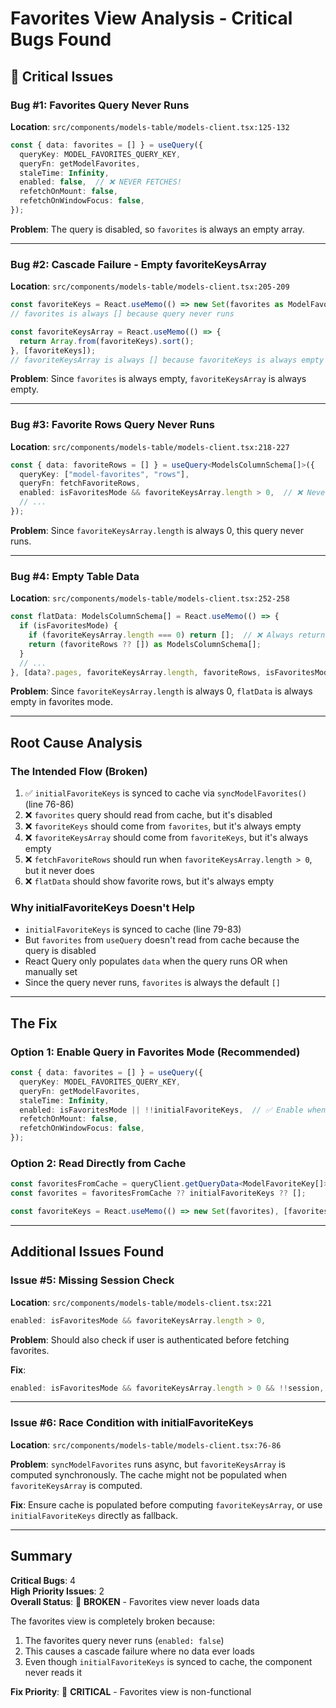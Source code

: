 # Favorites View Analysis - Critical Bugs Found

## 🔴 Critical Issues

### Bug #1: Favorites Query Never Runs
**Location**: `src/components/models-table/models-client.tsx:125-132`

```typescript
const { data: favorites = [] } = useQuery({
  queryKey: MODEL_FAVORITES_QUERY_KEY,
  queryFn: getModelFavorites,
  staleTime: Infinity,
  enabled: false,  // ❌ NEVER FETCHES!
  refetchOnMount: false,
  refetchOnWindowFocus: false,
});
```

**Problem**: The query is disabled, so `favorites` is always an empty array.

---

### Bug #2: Cascade Failure - Empty favoriteKeysArray
**Location**: `src/components/models-table/models-client.tsx:205-209`

```typescript
const favoriteKeys = React.useMemo(() => new Set(favorites as ModelFavoriteKey[]), [favorites]);
// favorites is always [] because query never runs

const favoriteKeysArray = React.useMemo(() => {
  return Array.from(favoriteKeys).sort();
}, [favoriteKeys]);
// favoriteKeysArray is always [] because favoriteKeys is always empty
```

**Problem**: Since `favorites` is always empty, `favoriteKeysArray` is always empty.

---

### Bug #3: Favorite Rows Query Never Runs
**Location**: `src/components/models-table/models-client.tsx:218-227`

```typescript
const { data: favoriteRows = [] } = useQuery<ModelsColumnSchema[]>({
  queryKey: ["model-favorites", "rows"],
  queryFn: fetchFavoriteRows,
  enabled: isFavoritesMode && favoriteKeysArray.length > 0,  // ❌ Never true!
  // ...
});
```

**Problem**: Since `favoriteKeysArray.length` is always 0, this query never runs.

---

### Bug #4: Empty Table Data
**Location**: `src/components/models-table/models-client.tsx:252-258`

```typescript
const flatData: ModelsColumnSchema[] = React.useMemo(() => {
  if (isFavoritesMode) {
    if (favoriteKeysArray.length === 0) return [];  // ❌ Always returns []
    return (favoriteRows ?? []) as ModelsColumnSchema[];
  }
  // ...
}, [data?.pages, favoriteKeysArray.length, favoriteRows, isFavoritesMode]);
```

**Problem**: Since `favoriteKeysArray.length` is always 0, `flatData` is always empty in favorites mode.

---

## Root Cause Analysis

### The Intended Flow (Broken)
1. ✅ `initialFavoriteKeys` is synced to cache via `syncModelFavorites()` (line 76-86)
2. ❌ `favorites` query should read from cache, but it's disabled
3. ❌ `favoriteKeys` should come from `favorites`, but it's always empty
4. ❌ `favoriteKeysArray` should come from `favoriteKeys`, but it's always empty
5. ❌ `fetchFavoriteRows` should run when `favoriteKeysArray.length > 0`, but it never does
6. ❌ `flatData` should show favorite rows, but it's always empty

### Why initialFavoriteKeys Doesn't Help
- `initialFavoriteKeys` is synced to cache (line 79-83)
- But `favorites` from `useQuery` doesn't read from cache because the query is disabled
- React Query only populates `data` when the query runs OR when manually set
- Since the query never runs, `favorites` is always the default `[]`

---

## The Fix

### Option 1: Enable Query in Favorites Mode (Recommended)
```typescript
const { data: favorites = [] } = useQuery({
  queryKey: MODEL_FAVORITES_QUERY_KEY,
  queryFn: getModelFavorites,
  staleTime: Infinity,
  enabled: isFavoritesMode || !!initialFavoriteKeys,  // ✅ Enable when needed
  refetchOnMount: false,
  refetchOnWindowFocus: false,
});
```

### Option 2: Read Directly from Cache
```typescript
const favoritesFromCache = queryClient.getQueryData<ModelFavoriteKey[]>(MODEL_FAVORITES_QUERY_KEY);
const favorites = favoritesFromCache ?? initialFavoriteKeys ?? [];

const favoriteKeys = React.useMemo(() => new Set(favorites), [favorites]);
```

---

## Additional Issues Found

### Issue #5: Missing Session Check
**Location**: `src/components/models-table/models-client.tsx:221`

```typescript
enabled: isFavoritesMode && favoriteKeysArray.length > 0,
```

**Problem**: Should also check if user is authenticated before fetching favorites.

**Fix**:
```typescript
enabled: isFavoritesMode && favoriteKeysArray.length > 0 && !!session,
```

---

### Issue #6: Race Condition with initialFavoriteKeys
**Location**: `src/components/models-table/models-client.tsx:76-86`

**Problem**: `syncModelFavorites` runs async, but `favoriteKeysArray` is computed synchronously. The cache might not be populated when `favoriteKeysArray` is computed.

**Fix**: Ensure cache is populated before computing `favoriteKeysArray`, or use `initialFavoriteKeys` directly as fallback.

---

## Summary

**Critical Bugs**: 4  
**High Priority Issues**: 2  
**Overall Status**: 🔴 **BROKEN** - Favorites view never loads data

The favorites view is completely broken because:
1. The favorites query never runs (`enabled: false`)
2. This causes a cascade failure where no data ever loads
3. Even though `initialFavoriteKeys` is synced to cache, the component never reads it

**Fix Priority**: 🔴 **CRITICAL** - Favorites view is non-functional

